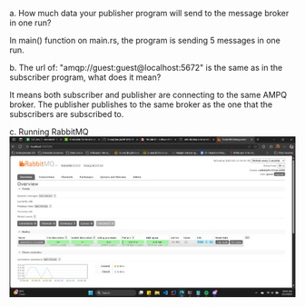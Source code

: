 a. How much data your publisher program will send to the message broker in one run?

In main() function on main.rs, the program is sending 5 messages in one run.

b. The url of: "amqp://guest:guest@localhost:5672" is the same as in the subscriber program, what does it mean?

It means both subscriber and publisher are connecting to the same AMPQ broker. The publisher publishes to the same broker as the one that the subscribers are subscribed to.

c. Running RabbitMQ
![alt text](rabbitmq.png)